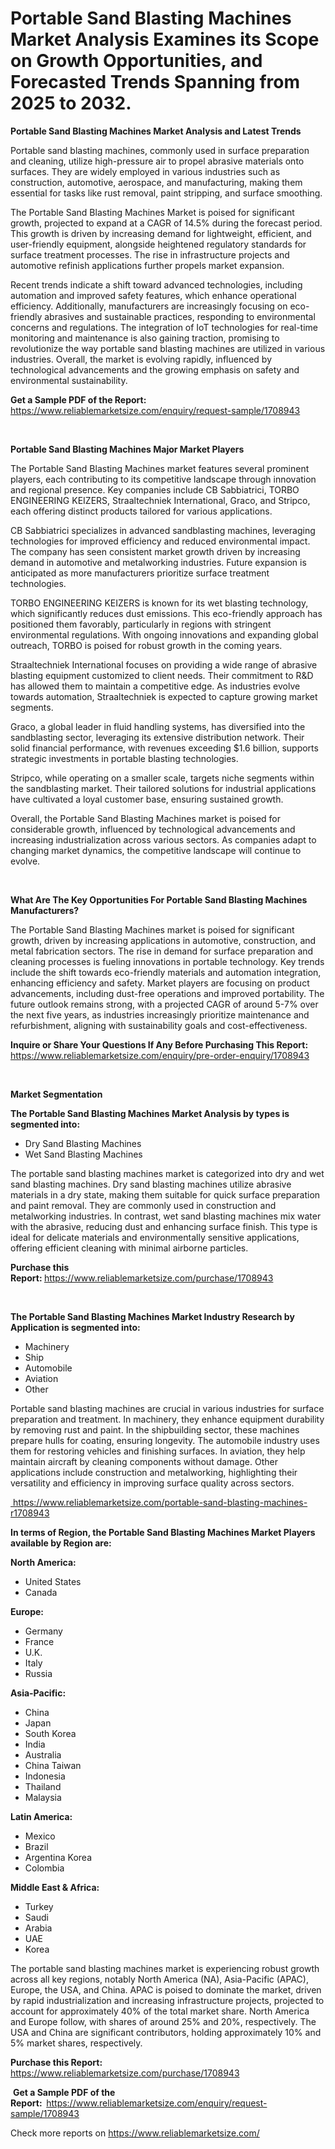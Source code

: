 <p><h1>Portable Sand Blasting Machines Market Analysis Examines its Scope on Growth Opportunities, and Forecasted Trends Spanning from 2025 to 2032.</h1></p><p><strong>Portable Sand Blasting Machines Market Analysis and Latest Trends</strong></p>
<p><p>Portable sand blasting machines, commonly used in surface preparation and cleaning, utilize high-pressure air to propel abrasive materials onto surfaces. They are widely employed in various industries such as construction, automotive, aerospace, and manufacturing, making them essential for tasks like rust removal, paint stripping, and surface smoothing.</p><p>The Portable Sand Blasting Machines Market is poised for significant growth, projected to expand at a CAGR of 14.5% during the forecast period. This growth is driven by increasing demand for lightweight, efficient, and user-friendly equipment, alongside heightened regulatory standards for surface treatment processes. The rise in infrastructure projects and automotive refinish applications further propels market expansion.</p><p>Recent trends indicate a shift toward advanced technologies, including automation and improved safety features, which enhance operational efficiency. Additionally, manufacturers are increasingly focusing on eco-friendly abrasives and sustainable practices, responding to environmental concerns and regulations. The integration of IoT technologies for real-time monitoring and maintenance is also gaining traction, promising to revolutionize the way portable sand blasting machines are utilized in various industries. Overall, the market is evolving rapidly, influenced by technological advancements and the growing emphasis on safety and environmental sustainability.</p></p>
<p><strong>Get a Sample PDF of the Report:&nbsp;</strong> <a href="https://www.reliablemarketsize.com/enquiry/request-sample/1708943?utm_campaign=1845&utm_medium=2&utm_source=Github&utm_content=ia&utm_term=18022025&utm_id=portable-sand-blasting-machines">https://www.reliablemarketsize.com/enquiry/request-sample/1708943</a></p>
<p>&nbsp;</p>
<p><strong>Portable Sand Blasting Machines Major Market Players</strong></p>
<p><p>The Portable Sand Blasting Machines market features several prominent players, each contributing to its competitive landscape through innovation and regional presence. Key companies include CB Sabbiatrici, TORBO ENGINEERING KEIZERS, Straaltechniek International, Graco, and Stripco, each offering distinct products tailored for various applications.</p><p>CB Sabbiatrici specializes in advanced sandblasting machines, leveraging technologies for improved efficiency and reduced environmental impact. The company has seen consistent market growth driven by increasing demand in automotive and metalworking industries. Future expansion is anticipated as more manufacturers prioritize surface treatment technologies.</p><p>TORBO ENGINEERING KEIZERS is known for its wet blasting technology, which significantly reduces dust emissions. This eco-friendly approach has positioned them favorably, particularly in regions with stringent environmental regulations. With ongoing innovations and expanding global outreach, TORBO is poised for robust growth in the coming years.</p><p>Straaltechniek International focuses on providing a wide range of abrasive blasting equipment customized to client needs. Their commitment to R&D has allowed them to maintain a competitive edge. As industries evolve towards automation, Straaltechniek is expected to capture growing market segments.</p><p>Graco, a global leader in fluid handling systems, has diversified into the sandblasting sector, leveraging its extensive distribution network. Their solid financial performance, with revenues exceeding $1.6 billion, supports strategic investments in portable blasting technologies.</p><p>Stripco, while operating on a smaller scale, targets niche segments within the sandblasting market. Their tailored solutions for industrial applications have cultivated a loyal customer base, ensuring sustained growth.</p><p>Overall, the Portable Sand Blasting Machines market is poised for considerable growth, influenced by technological advancements and increasing industrialization across various sectors. As companies adapt to changing market dynamics, the competitive landscape will continue to evolve.</p></p>
<p>&nbsp;</p>
<p><strong>What Are The Key Opportunities For Portable Sand Blasting Machines Manufacturers?</strong></p>
<p><p>The Portable Sand Blasting Machines market is poised for significant growth, driven by increasing applications in automotive, construction, and metal fabrication sectors. The rise in demand for surface preparation and cleaning processes is fueling innovations in portable technology. Key trends include the shift towards eco-friendly materials and automation integration, enhancing efficiency and safety. Market players are focusing on product advancements, including dust-free operations and improved portability. The future outlook remains strong, with a projected CAGR of around 5-7% over the next five years, as industries increasingly prioritize maintenance and refurbishment, aligning with sustainability goals and cost-effectiveness.</p></p>
<p><strong>Inquire or Share Your Questions If Any Before Purchasing This Report:</strong> <a href="https://www.reliablemarketsize.com/enquiry/pre-order-enquiry/1708943?utm_campaign=1845&utm_medium=2&utm_source=Github&utm_content=ia&utm_term=18022025&utm_id=portable-sand-blasting-machines">https://www.reliablemarketsize.com/enquiry/pre-order-enquiry/1708943</a></p>
<p>&nbsp;</p>
<p><strong>Market Segmentation</strong></p>
<p><strong>The Portable Sand Blasting Machines Market Analysis by types is segmented into:</strong></p>
<p><ul><li>Dry Sand Blasting Machines</li><li>Wet Sand Blasting Machines</li></ul></p>
<p><p>The portable sand blasting machines market is categorized into dry and wet sand blasting machines. Dry sand blasting machines utilize abrasive materials in a dry state, making them suitable for quick surface preparation and paint removal. They are commonly used in construction and metalworking industries. In contrast, wet sand blasting machines mix water with the abrasive, reducing dust and enhancing surface finish. This type is ideal for delicate materials and environmentally sensitive applications, offering efficient cleaning with minimal airborne particles.</p></p>
<p><strong>Purchase this Report:&nbsp;</strong><a href="https://www.reliablemarketsize.com/purchase/1708943?utm_campaign=1845&utm_medium=2&utm_source=Github&utm_content=ia&utm_term=18022025&utm_id=portable-sand-blasting-machines">https://www.reliablemarketsize.com/purchase/1708943</a></p>
<p>&nbsp;</p>
<p><strong>The Portable Sand Blasting Machines Market Industry Research by Application is segmented into:</strong></p>
<p><ul><li>Machinery</li><li>Ship</li><li>Automobile</li><li>Aviation</li><li>Other</li></ul></p>
<p><p>Portable sand blasting machines are crucial in various industries for surface preparation and treatment. In machinery, they enhance equipment durability by removing rust and paint. In the shipbuilding sector, these machines prepare hulls for coating, ensuring longevity. The automobile industry uses them for restoring vehicles and finishing surfaces. In aviation, they help maintain aircraft by cleaning components without damage. Other applications include construction and metalworking, highlighting their versatility and efficiency in improving surface quality across sectors.</p></p>
<p><a href="https://www.reliablemarketsize.com/portable-sand-blasting-machines-r1708943?utm_campaign=1845&utm_medium=2&utm_source=Github&utm_content=ia&utm_term=18022025&utm_id=portable-sand-blasting-machines">&nbsp;https://www.reliablemarketsize.com/portable-sand-blasting-machines-r1708943</a></p>
<p><strong>In terms of Region, the Portable Sand Blasting Machines Market Players available by Region are:</strong></p>
<p>
    <p> <strong> North America: </strong>
        <ul>
            <li>United States</li>
            <li>Canada</li>
        </ul>
        </p> 
    <p> <strong> Europe: </strong>
        <ul>
            <li>Germany</li>
            <li>France</li>
            <li>U.K.</li>
            <li>Italy</li>
            <li>Russia</li>
        </ul>
        </p> 
    <p> <strong> Asia-Pacific: </strong>
        <ul>
            <li>China</li>
            <li>Japan</li>
            <li>South Korea</li>
            <li>India</li>
            <li>Australia</li>
            <li>China Taiwan</li>
            <li>Indonesia</li>
            <li>Thailand</li>
            <li>Malaysia</li>
        </ul>
        </p> 
    <p> <strong> Latin America: </strong>
        <ul>
            <li>Mexico</li>
            <li>Brazil</li>
            <li>Argentina Korea</li>
            <li>Colombia</li>
        </ul>
        </p> 
    <p> <strong> Middle East & Africa: </strong>
        <ul>
            <li>Turkey</li>
            <li>Saudi</li>
            <li>Arabia</li>
            <li>UAE</li>
            <li>Korea</li>
        </ul>
    </p>
    </p>
<p><p>The portable sand blasting machines market is experiencing robust growth across all key regions, notably North America (NA), Asia-Pacific (APAC), Europe, the USA, and China. APAC is poised to dominate the market, driven by rapid industrialization and increasing infrastructure projects, projected to account for approximately 40% of the total market share. North America and Europe follow, with shares of around 25% and 20%, respectively. The USA and China are significant contributors, holding approximately 10% and 5% market shares, respectively.</p></p>
<p><strong>Purchase this Report: </strong><a href="https://www.reliablemarketsize.com/purchase/1708943?utm_campaign=1845&utm_medium=2&utm_source=Github&utm_content=ia&utm_term=18022025&utm_id=portable-sand-blasting-machines">https://www.reliablemarketsize.com/purchase/1708943</a></p>
<p>&nbsp;<strong>Get a Sample PDF of the Report:&nbsp;&nbsp;</strong><a href="https://www.reliablemarketsize.com/enquiry/request-sample/1708943?utm_campaign=1845&utm_medium=2&utm_source=Github&utm_content=ia&utm_term=18022025&utm_id=portable-sand-blasting-machines">https://www.reliablemarketsize.com/enquiry/request-sample/1708943</a></p>
<p><strong></strong></p>
<p>Check more reports on <a href="https://www.reliablemarketsize.com/?utm_campaign=1845&utm_medium=2&utm_source=Github&utm_content=ia&utm_term=18022025&utm_id=portable-sand-blasting-machines">https://www.reliablemarketsize.com/</a></p>